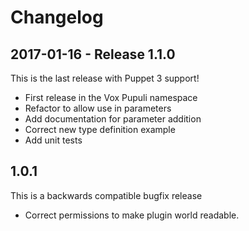 # Changelog

## 2017-01-16 - Release 1.1.0

This is the last release with Puppet 3 support!
* First release in the Vox Pupuli namespace
* Refactor to allow use in parameters
* Add documentation for parameter addition
* Correct new type definition example
* Add unit tests

1.0.1
-----

This is a backwards compatible bugfix release

  * Correct permissions to make plugin world readable.
